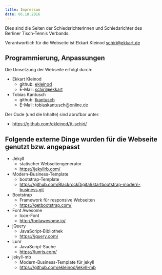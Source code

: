 ```yaml
---
title: Impressum
date: 06.10.2016
---
```


Dies sind die Seiten der Schiedsrichterinnen und Schiedsrichter des Berliner Tisch-Tennis Verbands.

Verantwortlich für die Webseite ist Ekkart Kleinod <schiri@ekkart.de>

## Programmierung, Anpassungen

Die Umsetzung der Webseite erfolgt durch:

- Ekkart Kleinod
	- github: [ekleinod](https://github.com/ekleinod)
	- E-Mail: <schiri@ekkart>
- Tobias Kantusch
	- github: [tkantusch](https://github.com/tkantusch)
	- E-Mail: <tobiaskantusch@online.de>

Der Code (und die Inhalte) sind abrufbar unter:

- <https://github.com/ekleinod/tt-schiri/>

## Folgende externe Dinge wurden für die Webseite genutzt bzw. angepasst

- Jekyll
	- statischer Webseitengenerator
	- <https://jekyllrb.com/>
- Modern-Business-Template
	- bootstrap-Template
	- <https://github.com/BlackrockDigital/startbootstrap-modern-business.git>
- Bootstrap
	- Framework für responsive Webseiten
	- <https://getbootstrap.com/>
- Font Awesome
	- Icon-Font
	- <http://fontawesome.io/>
- jQuery
	- JavaScript-Bibliothek
	- <https://jquery.com/>
- Lunr
	- JavaScript-Suche
	- <https://lunrjs.com/>
- jekyll-mb
	- Modern-Business-Template für jekyll
	- <https://github.com/ekleinod/jekyll-mb>
